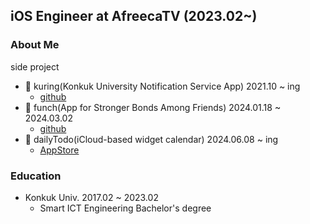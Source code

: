 ## iOS Engineer at AfreecaTV (2023.02~)


### About Me

side project
 - 🔔 kuring(Konkuk University Notification Service App) 2021.10 ~ ing
    - [github](https://github.com/ku-ring/ios-app)
 - 🥊 funch(App for Stronger Bonds Among Friends) 2024.01.18 ~ 2024.03.02
    - [github](https://github.com/Nexters/moyamoya-ios-app)
 - 📅 dailyTodo(iCloud-based widget calendar) 2024.06.08 ~ ing
    - [AppStore](https://apps.apple.com/kr/app/dailytodo-%EB%8D%B0%EC%9D%BC%EB%A6%AC%ED%88%AC%EB%91%90/id6475230566)

### Education
 - Konkuk Univ. 2017.02 ~ 2023.02
   - Smart ICT Engineering Bachelor's degree
